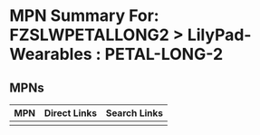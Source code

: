 



# MPN Summary For: FZSLWPETALLONG2 > LilyPad-Wearables : PETAL-LONG-2

## MPNs
  

|MPN|Direct Links|Search Links|
| :--- | :--- | :--- |
||||
